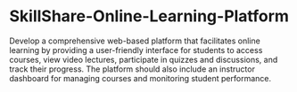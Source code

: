 # SkillShare-Online-Learning-Platform
Develop a comprehensive web-based platform that facilitates online learning by providing a user-friendly interface for students to access courses, view video lectures, participate in quizzes and discussions, and track their progress. The platform should also include an instructor dashboard for managing courses and monitoring student performance.
